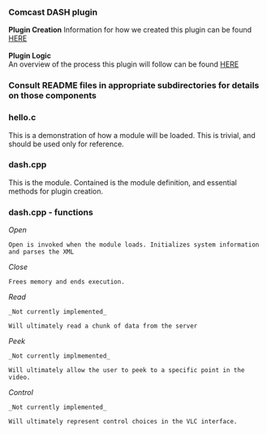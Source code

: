 ### Comcast DASH plugin


**Plugin Creation**
Information for how we created this plugin can be found [HERE](https://github.com/Grade-A-Software/Comcast-DASH-VLC/wiki/Module-Creation)
<br />
<br />
**Plugin Logic**<br />
An overview of the process this plugin will follow can be found [HERE](https://github.com/Grade-A-Software/Comcast-DASH-VLC/wiki/Playback-Loop-Logic)


### Consult README files in appropriate subdirectories for details on those components

### hello.c

This is a demonstration of how a module will be loaded. This is trivial, and should be used only for reference.

### dash.cpp

This is the module. Contained is the module definition, and essential methods for plugin creation.

### dash.cpp - functions

_Open_

	Open is invoked when the module loads. Initializes system information and parses the XML
_Close_

	Frees memory and ends execution.
_Read_

	_Not currently implemented_

	Will ultimately read a chunk of data from the server

_Peek_

	_Not currently implmemented_

	Will ultimately allow the user to peek to a specific point in the video.

_Control_

	_Not currently implemented_

	Will ultimately represent control choices in the VLC interface.
